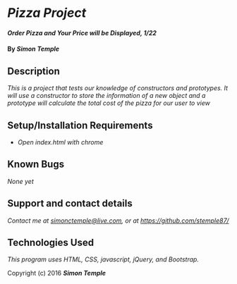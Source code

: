 
# _Pizza Project_

#### _Order Pizza and Your Price will be Displayed, 1/22_

#### By _**Simon Temple**_

## Description

_This is a project that tests our knowledge of constructors and prototypes. It will use a constructor to store the information of a new object and a prototype will calculate the total cost of the pizza for our user to view_

## Setup/Installation Requirements

* _Open index.html with chrome_

## Known Bugs

_None yet_

## Support and contact details

_Contact me at simonctemple@live.com, or at https://github.com/stemple87/_

## Technologies Used

_This program uses HTML, CSS, javascript, jQuery, and Bootstrap._

Copyright (c) 2016 **_Simon Temple_**
